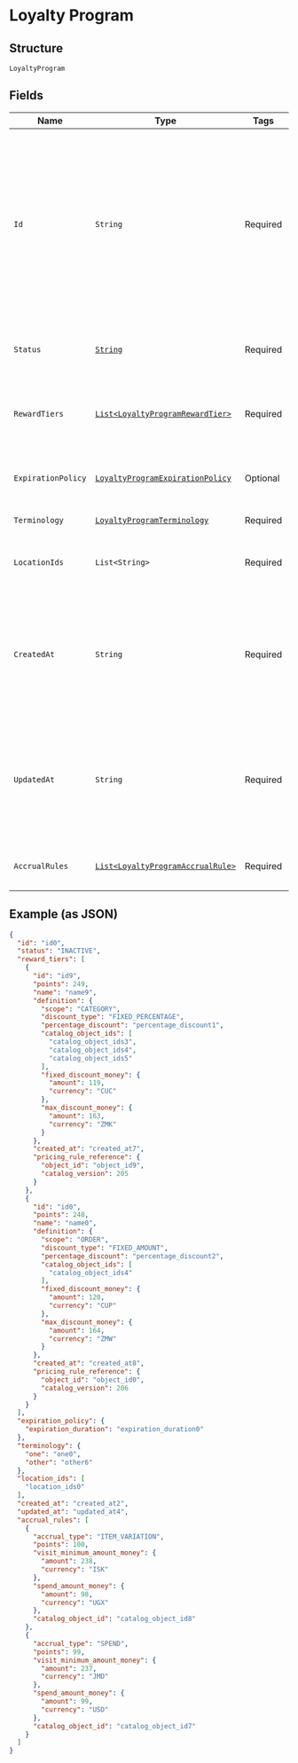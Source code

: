 
# Loyalty Program

## Structure

`LoyaltyProgram`

## Fields

| Name | Type | Tags | Description | Getter |
|  --- | --- | --- | --- | --- |
| `Id` | `String` | Required | The Square-assigned ID of the loyalty program. Updates to<br>the loyalty program do not modify the identifier.<br>**Constraints**: *Minimum Length*: `1`, *Maximum Length*: `36` | String getId() |
| `Status` | [`String`](/doc/models/loyalty-program-status.md) | Required | Indicates whether the program is currently active. | String getStatus() |
| `RewardTiers` | [`List<LoyaltyProgramRewardTier>`](/doc/models/loyalty-program-reward-tier.md) | Required | The list of rewards for buyers, sorted by ascending points. | List<LoyaltyProgramRewardTier> getRewardTiers() |
| `ExpirationPolicy` | [`LoyaltyProgramExpirationPolicy`](/doc/models/loyalty-program-expiration-policy.md) | Optional | Describes when the loyalty program expires. | LoyaltyProgramExpirationPolicy getExpirationPolicy() |
| `Terminology` | [`LoyaltyProgramTerminology`](/doc/models/loyalty-program-terminology.md) | Required | - | LoyaltyProgramTerminology getTerminology() |
| `LocationIds` | `List<String>` | Required | The [locations](/doc/models/location.md) at which the program is active. | List<String> getLocationIds() |
| `CreatedAt` | `String` | Required | The timestamp when the program was created, in RFC 3339 format.<br>**Constraints**: *Minimum Length*: `1` | String getCreatedAt() |
| `UpdatedAt` | `String` | Required | The timestamp when the reward was last updated, in RFC 3339 format.<br>**Constraints**: *Minimum Length*: `1` | String getUpdatedAt() |
| `AccrualRules` | [`List<LoyaltyProgramAccrualRule>`](/doc/models/loyalty-program-accrual-rule.md) | Required | Defines how buyers can earn loyalty points. | List<LoyaltyProgramAccrualRule> getAccrualRules() |

## Example (as JSON)

```json
{
  "id": "id0",
  "status": "INACTIVE",
  "reward_tiers": [
    {
      "id": "id9",
      "points": 249,
      "name": "name9",
      "definition": {
        "scope": "CATEGORY",
        "discount_type": "FIXED_PERCENTAGE",
        "percentage_discount": "percentage_discount1",
        "catalog_object_ids": [
          "catalog_object_ids3",
          "catalog_object_ids4",
          "catalog_object_ids5"
        ],
        "fixed_discount_money": {
          "amount": 119,
          "currency": "CUC"
        },
        "max_discount_money": {
          "amount": 163,
          "currency": "ZMK"
        }
      },
      "created_at": "created_at7",
      "pricing_rule_reference": {
        "object_id": "object_id9",
        "catalog_version": 205
      }
    },
    {
      "id": "id0",
      "points": 248,
      "name": "name0",
      "definition": {
        "scope": "ORDER",
        "discount_type": "FIXED_AMOUNT",
        "percentage_discount": "percentage_discount2",
        "catalog_object_ids": [
          "catalog_object_ids4"
        ],
        "fixed_discount_money": {
          "amount": 120,
          "currency": "CUP"
        },
        "max_discount_money": {
          "amount": 164,
          "currency": "ZMW"
        }
      },
      "created_at": "created_at8",
      "pricing_rule_reference": {
        "object_id": "object_id0",
        "catalog_version": 206
      }
    }
  ],
  "expiration_policy": {
    "expiration_duration": "expiration_duration0"
  },
  "terminology": {
    "one": "one0",
    "other": "other6"
  },
  "location_ids": [
    "location_ids0"
  ],
  "created_at": "created_at2",
  "updated_at": "updated_at4",
  "accrual_rules": [
    {
      "accrual_type": "ITEM_VARIATION",
      "points": 100,
      "visit_minimum_amount_money": {
        "amount": 238,
        "currency": "ISK"
      },
      "spend_amount_money": {
        "amount": 98,
        "currency": "UGX"
      },
      "catalog_object_id": "catalog_object_id8"
    },
    {
      "accrual_type": "SPEND",
      "points": 99,
      "visit_minimum_amount_money": {
        "amount": 237,
        "currency": "JMD"
      },
      "spend_amount_money": {
        "amount": 99,
        "currency": "USD"
      },
      "catalog_object_id": "catalog_object_id7"
    }
  ]
}
```

